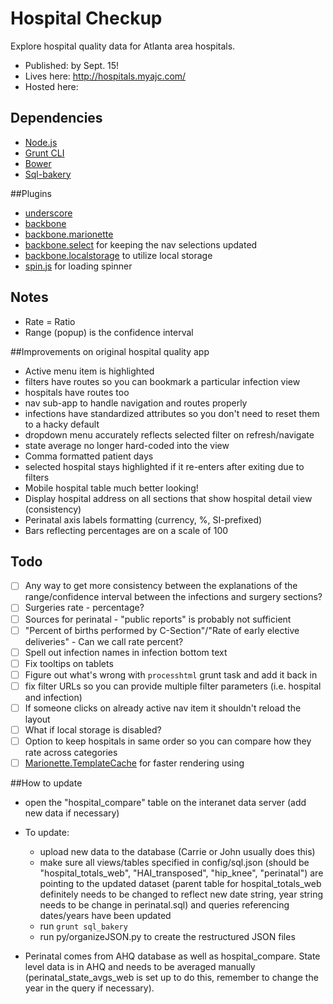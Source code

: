 # Hospital Checkup
Explore hospital quality data for Atlanta area hospitals.

- Published: by Sept. 15!
- Lives here: http://hospitals.myajc.com/
- Hosted here:

## Dependencies

 - [Node.js](https://nodejs.org/)
 - [Grunt CLI](http://gruntjs.com/getting-started)
 - [Bower](http://bower.io/)
 - [Sql-bakery](https://github.com/NewsappAJC/sql-bakery)
 
##Plugins
 - [underscore]()
 - [backbone]()
 - [backbone.marionette]()
 - [backbone.select](https://github.com/hashchange/backbone.select) for keeping the nav selections updated
 - [backbone.localstorage](https://github.com/jeromegn/Backbone.localStorage) to utilize local storage
 - [spin.js](http://spin.js.org/) for loading spinner

## Notes
- Rate = Ratio
- Range (popup) is the confidence interval

##Improvements on original hospital quality app
 - Active menu item is highlighted
 - filters have routes so you can bookmark a particular infection view
 - hospitals have routes too
 - nav sub-app to handle navigation and routes properly
 - infections have standardized attributes so you don't need to reset them to a hacky default
 - dropdown menu accurately reflects selected filter on refresh/navigate
 - state average no longer hard-coded into the view
 - Comma formatted patient days
 - selected hospital stays highlighted if it re-enters after exiting due to filters
 - Mobile hospital table much better looking!
 - Display hospital address on all sections that show hospital detail view (consistency)
 - Perinatal axis labels formatting (currency, %, SI-prefixed)
 - Bars reflecting percentages are on a scale of 100
 
## Todo
- [ ] Any way to get more consistency between the explanations of the range/confidence interval between the infections and surgery sections?
- [ ] Surgeries rate - percentage?
- [ ] Sources for perinatal - "public reports" is probably not sufficient
- [ ] "Percent of births performed by C-Section"/"Rate of early elective deliveries" - Can we call rate percent?
- [ ] Spell out infection names in infection bottom text
- [ ] Fix tooltips on tablets
- [ ] Figure out what's wrong with `processhtml` grunt task and add it back in
- [ ] fix filter URLs so you can provide multiple filter parameters (i.e. hospital and infection)
- [ ] If someone clicks on already active nav item it shouldn't reload the layout
- [ ] What if local storage is disabled?
- [ ] Option to keep hospitals in same order so you can compare how they rate across categories
- [ ] [Marionette.TemplateCache](https://github.com/marionettejs/backbone.marionette/blob/master/docs/marionette.templatecache.md) for faster rendering  using 

##How to update
- open the "hospital_compare" table on the interanet data server (add new data if necessary)
- To update:
  - upload new data to the database (Carrie or John usually does this)
  - make sure all views/tables specified in config/sql.json (should be "hospital_totals_web", "HAI_transposed", "hip_knee", "perinatal") are pointing to the updated dataset (parent table for hospital_totals_web definitely needs to be changed to reflect new date string, year string needs to be change in perinatal.sql) and queries referencing dates/years have been updated
  - run `grunt sql_bakery`
  - run py/organizeJSON.py to create the restructured JSON files

- Perinatal comes from AHQ database as well as hospital_compare. State level data is in AHQ and needs to be averaged manually (perinatal_state_avgs_web is set up to do this, remember to change the year in the query if necessary).
